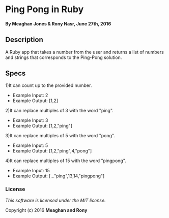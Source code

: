 # Ping Pong in Ruby 

#### By Meaghan Jones & Rony Nasr, June 27th, 2016

## Description
A Ruby app that takes a number from the user and returns a list of numbers and strings that corresponds to the Ping-Pong solution.

## Specs
1)It can count up to the provided number.
* Example Input: 2
* Example Output: [1,2]


2)It can replace multiples of 3 with the word "ping".
* Example Input: 3
* Example Output: [1,2,"ping"]


3)It can replace multiples of 5 with the word "pong".
* Example Input: 5
* Example Output: [1,2,"ping",4,"pong"]


4)It can replace multiples of 15 with the word "pingpong".
* Example Input: 15
* Example Output: [..."ping",13,14,"pingpong"]

### License

*This software is licensed under the MIT license.*

Copyright (c) 2016 **Meaghan and Rony**
